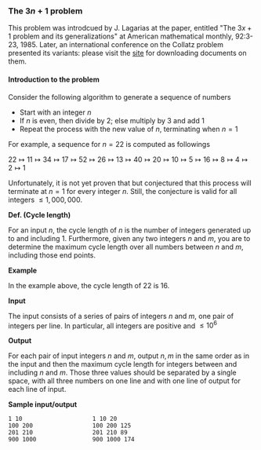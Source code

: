 ### The $3n+1$ problem



This problem was introdcued by J. Lagarias at the paper, entitled "The $3x+1$ problem and its generalizations" at American mathematical monthly, 92:3-23, 1985.  Later, an international conference on the Collatz problem presented its variants: please visit the [site](https://chamberland.math.grinnell.edu/conference/proceedings.html) for downloading documents on them.



#### Introduction to the problem

Consider the following algorithm to generate a sequence of numbers

- Start with an integer $n$
- If $n$ is even, then divide by 2; else multiply by 3 and add 1
- Repeat the process with the new value of $n$, terminating when $n=1$

For example, a sequence for $n=22$ is computed as followings

$22\mapsto 11\mapsto 34\mapsto 17\mapsto 52\mapsto 26\mapsto 13\mapsto 40\mapsto 20\mapsto 10\mapsto 5\mapsto 16\mapsto 8\mapsto 4\mapsto 2\mapsto 1$

Unfortunately, it is not yet proven that but conjectured that this process will terminate at $n=1$ for every integer $n$. Still, the conjecture is valid for all integers $\leq 1,000,000$. 



__Def. (Cycle length)__ 

For an input $n$, the cycle length of $n$ is the number of integers generated up to and including 1. Furthermore, given any two integers $n$ and $m$, you are to determine the maximum cycle length over all numbers between $n$ and $m$, including those end points.



__Example__

In the example above, the cycle length of 22 is 16.



__Input__

The input consists of a series of pairs of integers $n$ and $m$, one pair of integers per line. In particular, all integers are positive and $\leq 10^6$

__Output__

For each pair of input integers $n$ and $m$, output $n,m$ in the same order as in the input and then the maximum cycle length for integers between and including $n$ and $m$. Those three values should be separated by a single space, with all three numbers on one line and with one line of output for each line of input.

__Sample input/output__

```
1 10					1 10 20
100 200					100 200 125
201 210					201 210 89
900 1000				900 1000 174
```

